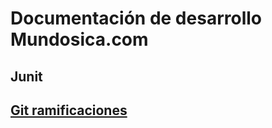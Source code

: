# Documentación de desarrollo Mundosica.com

## Junit
## [Git ramificaciones](./ramificaciones_en_git.html)


